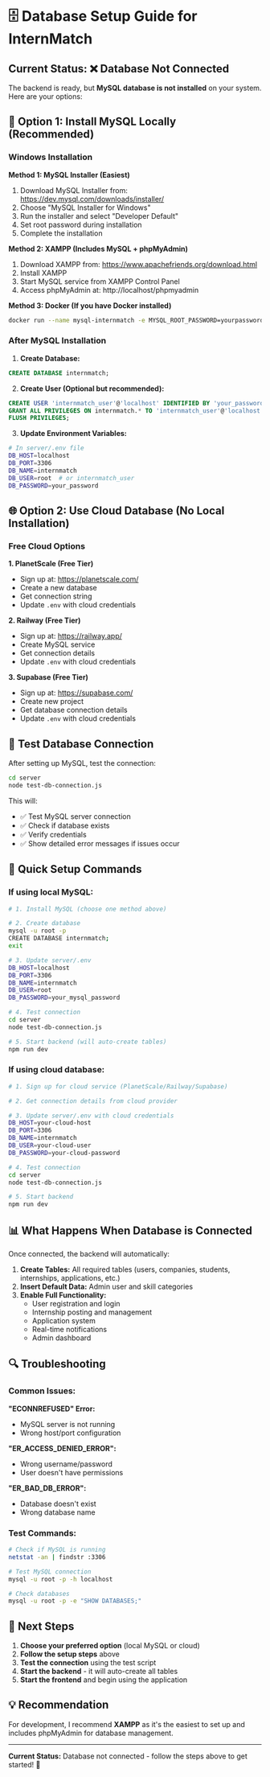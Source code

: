 # 🗄️ Database Setup Guide for InternMatch

## Current Status: ❌ Database Not Connected

The backend is ready, but **MySQL database is not installed** on your system. Here are your options:

## 🚀 Option 1: Install MySQL Locally (Recommended)

### Windows Installation

**Method 1: MySQL Installer (Easiest)**
1. Download MySQL Installer from: https://dev.mysql.com/downloads/installer/
2. Choose "MySQL Installer for Windows"
3. Run the installer and select "Developer Default"
4. Set root password during installation
5. Complete the installation

**Method 2: XAMPP (Includes MySQL + phpMyAdmin)**
1. Download XAMPP from: https://www.apachefriends.org/download.html
2. Install XAMPP
3. Start MySQL service from XAMPP Control Panel
4. Access phpMyAdmin at: http://localhost/phpmyadmin

**Method 3: Docker (If you have Docker installed)**
```bash
docker run --name mysql-internmatch -e MYSQL_ROOT_PASSWORD=yourpassword -e MYSQL_DATABASE=internmatch -p 3306:3306 -d mysql:8.0
```

### After MySQL Installation

1. **Create Database:**
```sql
CREATE DATABASE internmatch;
```

2. **Create User (Optional but recommended):**
```sql
CREATE USER 'internmatch_user'@'localhost' IDENTIFIED BY 'your_password';
GRANT ALL PRIVILEGES ON internmatch.* TO 'internmatch_user'@'localhost';
FLUSH PRIVILEGES;
```

3. **Update Environment Variables:**
```bash
# In server/.env file
DB_HOST=localhost
DB_PORT=3306
DB_NAME=internmatch
DB_USER=root  # or internmatch_user
DB_PASSWORD=your_password
```

## 🌐 Option 2: Use Cloud Database (No Local Installation)

### Free Cloud Options

**1. PlanetScale (Free Tier)**
- Sign up at: https://planetscale.com/
- Create a new database
- Get connection string
- Update `.env` with cloud credentials

**2. Railway (Free Tier)**
- Sign up at: https://railway.app/
- Create MySQL service
- Get connection details
- Update `.env` with cloud credentials

**3. Supabase (Free Tier)**
- Sign up at: https://supabase.com/
- Create new project
- Get database connection details
- Update `.env` with cloud credentials

## 🧪 Test Database Connection

After setting up MySQL, test the connection:

```bash
cd server
node test-db-connection.js
```

This will:
- ✅ Test MySQL server connection
- ✅ Check if database exists
- ✅ Verify credentials
- ✅ Show detailed error messages if issues occur

## 🔧 Quick Setup Commands

### If using local MySQL:
```bash
# 1. Install MySQL (choose one method above)

# 2. Create database
mysql -u root -p
CREATE DATABASE internmatch;
exit

# 3. Update server/.env
DB_HOST=localhost
DB_PORT=3306
DB_NAME=internmatch
DB_USER=root
DB_PASSWORD=your_mysql_password

# 4. Test connection
cd server
node test-db-connection.js

# 5. Start backend (will auto-create tables)
npm run dev
```

### If using cloud database:
```bash
# 1. Sign up for cloud service (PlanetScale/Railway/Supabase)

# 2. Get connection details from cloud provider

# 3. Update server/.env with cloud credentials
DB_HOST=your-cloud-host
DB_PORT=3306
DB_NAME=internmatch
DB_USER=your-cloud-user
DB_PASSWORD=your-cloud-password

# 4. Test connection
cd server
node test-db-connection.js

# 5. Start backend
npm run dev
```

## 📊 What Happens When Database is Connected

Once connected, the backend will automatically:

1. **Create Tables:** All required tables (users, companies, students, internships, applications, etc.)
2. **Insert Default Data:** Admin user and skill categories
3. **Enable Full Functionality:**
   - User registration and login
   - Internship posting and management
   - Application system
   - Real-time notifications
   - Admin dashboard

## 🔍 Troubleshooting

### Common Issues:

**"ECONNREFUSED" Error:**
- MySQL server is not running
- Wrong host/port configuration

**"ER_ACCESS_DENIED_ERROR":**
- Wrong username/password
- User doesn't have permissions

**"ER_BAD_DB_ERROR":**
- Database doesn't exist
- Wrong database name

### Test Commands:
```bash
# Check if MySQL is running
netstat -an | findstr :3306

# Test MySQL connection
mysql -u root -p -h localhost

# Check databases
mysql -u root -p -e "SHOW DATABASES;"
```

## 🎯 Next Steps

1. **Choose your preferred option** (local MySQL or cloud)
2. **Follow the setup steps** above
3. **Test the connection** using the test script
4. **Start the backend** - it will auto-create all tables
5. **Start the frontend** and begin using the application

## 💡 Recommendation

For development, I recommend **XAMPP** as it's the easiest to set up and includes phpMyAdmin for database management.

---

**Current Status:** Database not connected - follow the steps above to get started! 🚀

